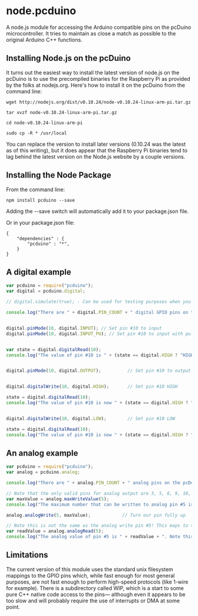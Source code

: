 # node.pcduino

A node.js module for accessing the Arduino compatible pins on the pcDuino microcontroller. It tries to maintain as close a match as possible to the original Arduino C++ functions.

## Installing Node.js on the pcDuino

It turns out the easiest way to install the latest version of node.js on the pcDuino is to use the precompiled binaries for the Raspberry Pi as provided by the folks at nodejs.org. Here's how to install it on the pcDuino from the command line:

```
wget http://nodejs.org/dist/v0.10.24/node-v0.10.24-linux-arm-pi.tar.gz

tar xvzf node-v0.10.24-linux-arm-pi.tar.gz

cd node-v0.10.24-linux-arm-pi

sudo cp -R * /usr/local
```

You can replace the version to install later versions (0.10.24 was the latest as of this writing), but it does appear that the Raspberry Pi binaries tend to lag behind the latest version on the Node.js website by a couple versions.

## Installing the Node Package

From the command line:

    npm install pcduino --save
    
Adding the --save switch will automatically add it to your package.json file.

Or in your package.json file:

	{
    	"dependencies" : {
    		"pcduino" : "*",
    	}
    }

## A digital example

```js
var pcduino = require("pcduino");
var digital = pcduino.digital;

// digital.simulate(true); - Can be used for testing purposes when you're not running on a pcDuino. This will read and write to dummy files.

console.log("There are " + digital.PIN_COUNT + " digital GPIO pins on the pcDuino.");


digital.pinMode(10, digital.INPUT); // Set pin #10 to input
digital.pinMode(10, digital.INPUT_PU); // Set pin #10 to input with pull-up


var state = digital.digitalRead(10);
console.log("The value of pin #10 is " + (state == digital.HIGH ? "HIGH" : "LOW"));


digital.pinMode(10, digital.OUTPUT);          // Set pin #10 to output


digital.digitalWrite(10, digital.HIGH);       // Set pin #10 HIGH

state = digital.digitalRead(10);
console.log("The value of pin #10 is now " + (state == digital.HIGH ? "HIGH" : "LOW"));


digital.digitalWrite(10, digital.LOW);        // Set pin #10 LOW

state = digital.digitalRead(10);
console.log("The value of pin #10 is now " + (state == digital.HIGH ? "HIGH" : "LOW"));
```

## An analog example

```js
var pcduino = require("pcduino");
var analog = pcduino.analog;

console.log("There are " + analog.PIN_COUNT + " analog pins on the pcDuino.");

// Note that the only valid pins for analog output are 3, 5, 6, 9, 10, and 11. These are PWM (digital) pins on the pcDuino and not to be confused with the analog input pins. Any other pin specified will throw an error.
var maxValue = analog.maxWriteValue(5);
console.log("The maximum number that can be written to analog pin #5 is " + maxValue);

analog.analogWrite(5, maxValue);            // Turn our pin fully up

// Note this is not the same as the analog write pin #5! This maps to the analog input pins on the pcDuino. Valid pins are 0, 1, 2, 3, 4, 5.
var readValue = analog.analogRead(5);
console.log("The analog value of pin #5 is " + readValue + ". Note this is not the same as the analog write pin #5!");
```

## Limitations

The current version of this module uses the standard unix filesystem mappings to the GPIO pins which, while fast enough for most general purposes, are not fast enough to perform high-speed protocols (like 1-wire for example).
There is a subdirectory called WIP, which is a start to some pure C++ native code access to the pins— although even it appears to be too slow and will probably require the use of interrupts or DMA at some point.

